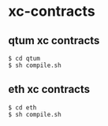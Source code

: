 # xc-contracts

## qtum xc contracts

```
$ cd qtum
$ sh compile.sh
```

## eth xc contracts

```
$ cd eth
$ sh compile.sh
```
